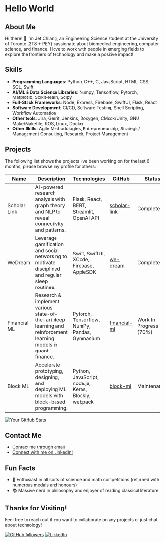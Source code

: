 # Hello World

## About Me
Hi there! 👋 I'm Jet Chiang, an Engineering Science student at the University of Toronto (2T8 + PEY) passionate about biomedical engineering, computer science, and finance. I love to work with people in emerging fields to explore the frontiers of technology and make a positive impact!

## Skills

<!-- ![Most Used Languages](https://github-readme-stats.vercel.app/api/top-langs/?username=supreme-gg-gg&layout=compact&theme=dark) -->

- **Programming Languages**: Python, C++, C, JavaScript, HTML, CSS, SQL, Swift
- **AI/ML & Data Science Libraries**: Numpy, Tensorflow, Pytorch, Matplotlib, Scikit-learn, Scipy
- **Full-Stack Frameworks**: Node, Express, Firebase, SwiftUI, Flask, React
- **Software Development**: CI/CD, Software Testing, Shell Scripting, Workflow Automation
- **Other tools**: Jira, Gerrit, Jenkins, Doxygen, CMock/Unity, GNU Make/Makefile, ROS, Linux, Docker
- **Other Skills**: Agile Methodologies, Entrepreneurship, Strategic/ Management Consulting, Research, Project Management

## Projects
The following list shows the projects I've been working on for the last 6 months, please browse my profile for others:

|Name|Description|Technologies|GitHub|Status|
|---|---|---|---|---|
|Scholar Link|AI-powered research analysis with graph theory and NLP to reveal connectivity and patterns.| Flask, React, BERT, Streamlit, OpenAI API | [scholar-link](https://github.com/supreme-gg-gg/we-dream)|Completed|
|WeDream|Leverage gamification and social networking to motivate disciplined and regular sleep routines.| Swift, SwiftUI, XCode, Firebase, AppleSDK | [we-dream](https://github.com/supreme-gg-gg/we-dream)|Completed|
|Financial ML|Research & implement various state-of-the-art deep learning and reinforcement learning models in quant finance.| Pytorch, Tensorflow, NumPy, Pandas, Gymnasium | [financial-ml](https://github.com/supreme-gg-gg/financial-ml)|Work In Progress (70%)|
|Block ML|Accelerate prototyping, designing, and deploying ML models with block-based programming.| Python, JavaScript, node.js, Keras, Blockly, webpack | [block-ml](https://github.com/supreme-gg-gg/block-ml)|Maintenance|

![Your GitHub Stats](https://github-readme-stats.vercel.app/api?username=supreme-gg-gg&show_icons=true&theme=dark)

## Contact Me
- [Contact me through email](mailto:jetjiang.ez@gmail.com)
- [Connect with me on LinkedIn!](https://www.linkedin.com/in/jet-chiang)

## Fun Facts
- 🔭 Enthusiast in all sorts of science and math competitions (returned with numerous medals and honours)
- 📚 Massive nerd in philosophy and enjoyer of reading classical literature

## Thanks for Visiting!
Feel free to reach out if you want to collaborate on any projects or just chat about technology!

[![GitHub followers](https://img.shields.io/github/followers/yourusername?label=Follow&style=social)](https://github.com/supreme-gg-gg)
[![LinkedIn](https://img.shields.io/badge/LinkedIn-Connect-blue)][1]

[1]:https://www.linkedin.com/in/jet-chiang/
